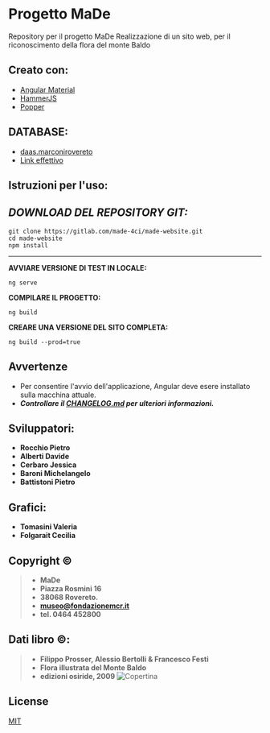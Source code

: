# Progetto MaDe
Repository per il progetto MaDe
Realizzazione di un sito web, per il riconoscimento della flora del monte Baldo

## Creato con:
 * [Angular Material](https://material.angular.io/)
 * [HammerJS](https://hammerjs.github.io/)
 * [Popper](https://popper.js.org/)

## DATABASE:
 * [daas.marconirovereto](http://daas.marconirovereto.it:50055/)
 * [Link effettivo](http://madebaldo.marconirovereto.it/MaDeGruppo8/dist/made-website/)

## Istruzioni per l'uso:
*DOWNLOAD DEL REPOSITORY GIT:*
----------------------
```
git clone https://gitlab.com/made-4ci/made-website.git
cd made-website
npm install
```
------------------------------------------------------

**AVVIARE VERSIONE DI TEST IN LOCALE:**
```
ng serve
```
**COMPILARE IL PROGETTO:**
```
ng build
```
**CREARE UNA VERSIONE DEL SITO COMPLETA:**
``` 
ng build --prod=true
```
## Avvertenze
- Per consentire l'avvio dell'applicazione, Angular deve esere installato sulla macchina attuale.
- ***Controllare il [CHANGELOG.md](CHANGELOG.md) per ulteriori informazioni.***

## Sviluppatori:
* **Rocchio Pietro**
* **Alberti Davide**
* **Cerbaro Jessica**
* **Baroni Michelangelo**
* **Battistoni Pietro**

## Grafici:
* **Tomasini Valeria**
* **Folgarait Cecilia**

## Copyright &copy;
> * **MaDe**
> * **Piazza Rosmini 16**
> * **38068 Rovereto.**
> * **museo@fondazionemcr.it**
> * **tel. 0464 452800**

## Dati libro &copy;: 
> * **Filippo Prosser, Alessio Bertolli & Francesco Festi**
> * **Flora illustrata del Monte Baldo**
> * **edizioni osiride, 2009**
![Copertina](src/assets/ico/FloraMonteBaldoCopertina.JPG)


## License
[MIT](LICENSE.md)